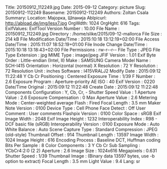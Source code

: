 Title: 20150912_112249.jpg
Date: 2015-09-12
Category: picture
Slug: 20150912-112249
Basename: 20150912-112249
Authors: Zoltan Csala
Summary:
Location: Мајорка, Шпанија
Ablpicurl: http://abload.de/img/lesx7.jpg
OrgWdth: 1024
OrgHght: 616
Tags:
ExifValues: ExifTool Version Number : 10.00
            File Name : 20150912_112249.jpg
            Directory : /home/slike/2015/09-12-mallorca
            File Size : 214 kB
            File Modification Date/Time : 2015:10:18 13:12:19+02:00
            File Access Date/Time : 2015:11:07 18:52:19+01:00
            File Inode Change Date/Time : 2015:10:18 13:18:43+02:00
            File Permissions : rw-r--r--
            File Type : JPEG
            File Type Extension : jpg
            MIME Type : image/jpeg
            JFIF Version : 1.01
            Exif Byte Order : Little-endian (Intel, II)
            Make : SAMSUNG
            Camera Model Name : SCH-I415
            Orientation : Horizontal (normal)
            X Resolution : 72
            Y Resolution : 72
            Resolution Unit : inches
            Software : I415VRALJ2
            Modify Date : 2015:09:12 11:22:48
            Y Cb Cr Positioning : Centered
            Exposure Time : 1/39
            F Number : 2.6
            Exposure Program : Aperture-priority AE
            ISO : 40
            Exif Version : 0220
            Date/Time Original : 2015:09:12 11:22:48
            Create Date : 2015:09:12 11:22:48
            Components Configuration : Y, Cb, Cr, -
            Shutter Speed Value : 1
            Aperture Value : 2.6
            Exposure Compensation : 0
            Max Aperture Value : 2.6
            Metering Mode : Center-weighted average
            Flash : Fired
            Focal Length : 3.5 mm
            Maker Note Version : 0100
            Device Type : Cell Phone
            Face Detect : Off
            User Comment : User comments
            Flashpix Version : 0100
            Color Space : sRGB
            Exif Image Width : 2048
            Exif Image Height : 1232
            Interoperability Index : R98 - DCF basic file (sRGB)
            Interoperability Version : 0100
            Exposure Mode : Auto
            White Balance : Auto
            Scene Capture Type : Standard
            Compression : JPEG (old-style)
            Thumbnail Offset : 914
            Thumbnail Length : 13597
            Image Width : 1024
            Image Height : 616
            Encoding Process : Baseline DCT, Huffman coding
            Bits Per Sample : 8
            Color Components : 3
            Y Cb Cr Sub Sampling : YCbCr4:2:0 (2 2)
            Aperture : 2.6
            Image Size : 1024x616
            Megapixels : 0.631
            Shutter Speed : 1/39
            Thumbnail Image : (Binary data 13597 bytes, use -b option to extract)
            Focal Length : 3.5 mm
            Light Value : 9.4
Lang: sr

